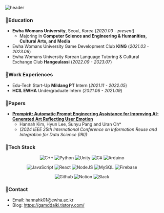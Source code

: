 ![header](https://capsule-render.vercel.app/api?type=waving&color=FC4A4A&height=270&section=header&text=Hannah%20Kim&fontSize=90&fontColor=ffffff)

### 🍓Education
* **Ewha Womans University**, Seoul, Korea (*2020.03 - present*)
  * Majoring in **Computer Science and Engineering & Humanities, Cultural Arts, and Media**
* Ewha Womans University Game Development Club **KING** (*2021.03 - 2023.06*)
* Ewha Womans University Korean Language Tutoring & Cultural Exchange Club **Hangeulassi** (*2022.09 - 2023.07*)

### 🍓Work Experiences
* Edu-Tech Start-Up **Mildang PT** Intern (*2021.11 - 2022.05*)
* **HCIL EWHA** Undergraduate Intern (*2021.06 - 2021.09*)

### 🍓Papers
* [**Prompirit: Automatic Prompt Engineering Assistance for Improving AI-Generated Art Reflecting User Emotion**](https://sites.google.com/view/prompirit/)
  * Hannah Kim, Hyun Lee, Sunyu Pang and Uran Oh*
  * _(2024 IEEE 25th International Conference on Information Reuse and Integration for Data Science (IRI))_

### 🍓Tech Stack
<div align=center>
  
  ![C++](https://img.shields.io/badge/c++-%2300599C.svg?style=for-the-badge&logo=c%2B%2B&logoColor=white)
  ![Python](https://img.shields.io/badge/python-3776AB?style=for-the-badge&logo=python&logoColor=white)
  ![Unity](https://img.shields.io/badge/unity-%23000000.svg?style=for-the-badge&logo=unity&logoColor=white)
  ![C#](https://img.shields.io/badge/c%23-%23239120.svg?style=for-the-badge&logo=c-sharp&logoColor=white)
  ![Arduino](https://img.shields.io/badge/-Arduino-00979D?style=for-the-badge&logo=Arduino&logoColor=white)

  ![JavaScript](https://img.shields.io/badge/javascript-%23F7DF1E.svg?style=for-the-badge&logo=javascript&logoColor=white)
  ![React](https://img.shields.io/badge/React-61DAFB.svg?style=for-the-badge&logo=React&logoColor=fff)
  ![NodeJS](https://img.shields.io/badge/node.js-6DA55F?style=for-the-badge&logo=node.js&logoColor=white)
  ![MySQL](https://img.shields.io/badge/mysql-4479A1?style=for-the-badge&logo=mysql&logoColor=white)
  ![Firebase](https://img.shields.io/badge/-Firebase-FFCA28?style=for-the-badge&logo=firebase&logoColor=white)

  ![Github](https://img.shields.io/badge/github-181717?style=for-the-badge&logo=github&logoColor=white)
  ![Notion](https://img.shields.io/badge/notion-ffffff?style=for-the-badge&logo=notion&logoColor=black)
  ![Slack](https://img.shields.io/badge/slack-4A154B?style=for-the-badge&logo=slack&logoColor=white)
  
</div>

### 🍓Contact
* Email: hannahk01@ewha.ac.kr
* Blog: https://gamddalki.tistory.com/
